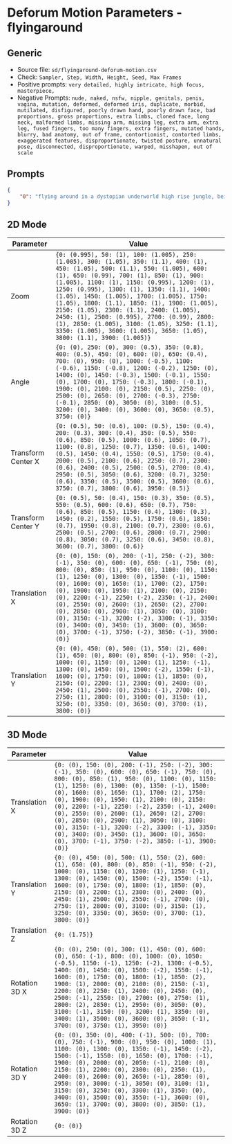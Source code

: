 # Deforum Motion Parameters - flyingaround

## Generic

- Source file: `sd/flyingaround-deforum-motion.csv`
- Check: `Sampler, Step, Width, Height, Seed, Max Frames`
- Positive prompts: `very detailed, highly intricate, high focus, masterpiece,`
- Negative Prompts: `nude, naked, nsfw, nipple, genitals, penis, vagina, mutation, deformed, deformed iris, duplicate, morbid, mutilated, disfigured, poorly drawn hand, poorly drawn face, bad proportions, gross proportions, extra limbs, cloned face, long neck, malformed limbs, missing arm, missing leg, extra arm, extra leg, fused fingers, too many fingers, extra fingers, mutated hands, blurry, bad anatomy, out of frame, contortionist, contorted limbs, exaggerated features, disproportionate, twisted posture, unnatural pose, disconnected, disproportionate, warped, misshapen, out of scale`

## Prompts

```json
{
    "0": "flying around in a dystopian underworld high rise jungle, being chased by police, slums, neon signs, rain, machines, flying cars, noodles, cyborgs, humans, steam punk,style of Nicolas de Crecy, style of Philippe Druillet, style of Tyler Edlin"
}
```

## 2D Mode

|Parameter|Value|
|---|---|
|Zoom|`{0: (0.995), 50: (1), 100: (1.005), 250: (1.005), 300: (1.05), 350: (1.1), 400: (1), 450: (1.05), 500: (1.1), 550: (1.005), 600: (1), 650: (0.99), 700: (1), 850: (1), 900: (1.005), 1100: (1), 1150: (0.995), 1200: (1), 1250: (0.995), 1300: (1), 1350: (1.1), 1400: (1.05), 1450: (1.005), 1700: (1.005), 1750: (1.05), 1800: (1.1), 1850: (1), 1900: (1.005), 2150: (1.05), 2300: (1.1), 2400: (1.005), 2450: (1), 2500: (0.995), 2700: (0.99), 2800: (1), 2850: (1.005), 3100: (1.05), 3250: (1.1), 3350: (1.005), 3600: (1.005), 3650: (1.05), 3800: (1.1), 3900: (1.005)}`|
|Angle|`{0: (0), 250: (0), 300: (0.5), 350: (0.8), 400: (0.5), 450: (0), 600: (0), 650: (0.4), 700: (0), 950: (0), 1000: (-0.5), 1100: (-0.6), 1150: (-0.8), 1200: (-0.2), 1250: (0), 1400: (0), 1450: (-0.3), 1500: (-0.1), 1550: (0), 1700: (0), 1750: (-0.3), 1800: (-0.1), 1900: (0), 2100: (0), 2150: (0.5), 2250: (0), 2500: (0), 2650: (0), 2700: (-0.3), 2750: (-0.1), 2850: (0), 3050: (0), 3100: (0.5), 3200: (0), 3400: (0), 3600: (0), 3650: (0.5), 3750: (0)}`|
|Transform Center X|`{0: (0.5), 50: (0.6), 100: (0.5), 150: (0.4), 200: (0.3), 300: (0.4), 350: (0.5), 550: (0.6), 850: (0.5), 1000: (0.6), 1050: (0.7), 1100: (0.8), 1250: (0.7), 1350: (0.6), 1400: (0.5), 1450: (0.4), 1550: (0.5), 1750: (0.4), 2000: (0.5), 2100: (0.6), 2250: (0.7), 2300: (0.6), 2400: (0.5), 2500: (0.5), 2700: (0.4), 2950: (0.5), 3050: (0.6), 3200: (0.7), 3250: (0.6), 3350: (0.5), 3500: (0.5), 3600: (0.6), 3750: (0.7), 3800: (0.6), 3950: (0.5)}`|
|Transform Center Y|`{0: (0.5), 50: (0.4), 150: (0.3), 350: (0.5), 550: (0.5), 600: (0.6), 650: (0.7), 750: (0.6), 850: (0.5), 1150: (0.4), 1300: (0.3), 1450: (0.2), 1550: (0.5), 1750: (0.6), 1850: (0.7), 1950: (0.8), 2100: (0.7), 2300: (0.6), 2500: (0.5), 2700: (0.6), 2800: (0.7), 2900: (0.8), 3050: (0.7), 3250: (0.6), 3450: (0.8), 3600: (0.7), 3800: (0.6)}`|
|Translation X|`{0: (0), 150: (0), 200: (-1), 250: (-2), 300: (-1), 350: (0), 600: (0), 650: (-1), 750: (0), 800: (0), 850: (1), 950: (0), 1100: (0), 1150: (1), 1250: (0), 1300: (0), 1350: (-1), 1500: (0), 1600: (0), 1650: (1), 1700: (2), 1750: (0), 1900: (0), 1950: (1), 2100: (0), 2150: (0), 2200: (-1), 2250: (-2), 2350: (-1), 2400: (0), 2550: (0), 2600: (1), 2650: (2), 2700: (0), 2850: (0), 2900: (1), 3050: (0), 3100: (0), 3150: (-1), 3200: (-2), 3300: (-1), 3350: (0), 3400: (0), 3450: (1), 3600: (0), 3650: (0), 3700: (-1), 3750: (-2), 3850: (-1), 3900: (0)}`|
|Translation Y|`{0: (0), 450: (0), 500: (1), 550: (2), 600: (1), 650: (0), 800: (0), 850: (-1), 950: (-2), 1000: (0), 1150: (0), 1200: (1), 1250: (-1), 1300: (0), 1450: (0), 1500: (-2), 1550: (-1), 1600: (0), 1750: (0), 1800: (1), 1850: (0), 2150: (0), 2200: (1), 2300: (0), 2400: (0), 2450: (1), 2500: (0), 2550: (-1), 2700: (0), 2750: (1), 2800: (0), 3100: (0), 3150: (1), 3250: (0), 3350: (0), 3650: (0), 3700: (1), 3800: (0)}`|

## 3D Mode

|Parameter|Value|
|---|---|
|Translation X|`{0: (0), 150: (0), 200: (-1), 250: (-2), 300: (-1), 350: (0), 600: (0), 650: (-1), 750: (0), 800: (0), 850: (1), 950: (0), 1100: (0), 1150: (1), 1250: (0), 1300: (0), 1350: (-1), 1500: (0), 1600: (0), 1650: (1), 1700: (2), 1750: (0), 1900: (0), 1950: (1), 2100: (0), 2150: (0), 2200: (-1), 2250: (-2), 2350: (-1), 2400: (0), 2550: (0), 2600: (1), 2650: (2), 2700: (0), 2850: (0), 2900: (1), 3050: (0), 3100: (0), 3150: (-1), 3200: (-2), 3300: (-1), 3350: (0), 3400: (0), 3450: (1), 3600: (0), 3650: (0), 3700: (-1), 3750: (-2), 3850: (-1), 3900: (0)}`|
|Translation Y|`{0: (0), 450: (0), 500: (1), 550: (2), 600: (1), 650: (0), 800: (0), 850: (-1), 950: (-2), 1000: (0), 1150: (0), 1200: (1), 1250: (-1), 1300: (0), 1450: (0), 1500: (-2), 1550: (-1), 1600: (0), 1750: (0), 1800: (1), 1850: (0), 2150: (0), 2200: (1), 2300: (0), 2400: (0), 2450: (1), 2500: (0), 2550: (-1), 2700: (0), 2750: (1), 2800: (0), 3100: (0), 3150: (1), 3250: (0), 3350: (0), 3650: (0), 3700: (1), 3800: (0)}`|
|Translation Z|`{0: (1.75)}`|
|Rotation 3D X|`{0: (0), 250: (0), 300: (1), 450: (0), 600: (0), 650: (-1), 800: (0), 1000: (0), 1050: (-0.5), 1150: (-1), 1250: (-2), 1300: (-0.5), 1400: (0), 1450: (0), 1500: (-2), 1550: (-1), 1600: (0), 1750: (0), 1800: (1), 1850: (2), 1900: (1), 2000: (0), 2100: (0), 2150: (-1), 2200: (0), 2250: (1), 2400: (0), 2450: (0), 2500: (-1), 2550: (0), 2700: (0), 2750: (1), 2800: (2), 2850: (1), 2950: (0), 3050: (0), 3100: (-1), 3150: (0), 3200: (1), 3350: (0), 3400: (1), 3500: (0), 3600: (0), 3650: (-1), 3700: (0), 3750: (1), 3950: (0)}`|
|Rotation 3D Y|`{0: (0), 350: (0), 400: (-1), 500: (0), 700: (0), 750: (-1), 900: (0), 950: (0), 1000: (1), 1100: (0), 1300: (0), 1350: (-1), 1450: (-2), 1500: (-1), 1550: (0), 1650: (0), 1700: (-1), 1900: (0), 2000: (0), 2050: (-1), 2100: (0), 2150: (1), 2200: (0), 2300: (0), 2350: (1), 2400: (0), 2600: (0), 2650: (-1), 2850: (0), 2950: (0), 3000: (-1), 3050: (0), 3100: (1), 3150: (0), 3250: (0), 3300: (1), 3350: (0), 3400: (0), 3500: (0), 3550: (-1), 3600: (0), 3650: (1), 3700: (0), 3800: (0), 3850: (1), 3900: (0)}`|
|Rotation 3D Z|`{0: (0)}`|
